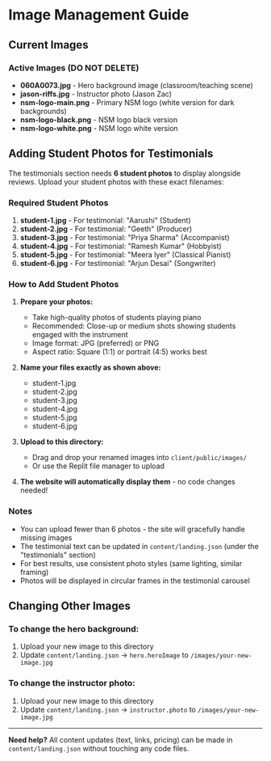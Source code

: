 # Image Management Guide

## Current Images

### Active Images (DO NOT DELETE)
- **060A0073.jpg** - Hero background image (classroom/teaching scene)
- **jason-riffs.jpg** - Instructor photo (Jason Zac)
- **nsm-logo-main.png** - Primary NSM logo (white version for dark backgrounds)
- **nsm-logo-black.png** - NSM logo black version
- **nsm-logo-white.png** - NSM logo white version

## Adding Student Photos for Testimonials

The testimonials section needs **6 student photos** to display alongside reviews. Upload your student photos with these exact filenames:

### Required Student Photos
1. **student-1.jpg** - For testimonial: "Aarushi" (Student)
2. **student-2.jpg** - For testimonial: "Geeth" (Producer)
3. **student-3.jpg** - For testimonial: "Priya Sharma" (Accompanist)
4. **student-4.jpg** - For testimonial: "Ramesh Kumar" (Hobbyist)
5. **student-5.jpg** - For testimonial: "Meera Iyer" (Classical Pianist)
6. **student-6.jpg** - For testimonial: "Arjun Desai" (Songwriter)

### How to Add Student Photos

1. **Prepare your photos:**
   - Take high-quality photos of students playing piano
   - Recommended: Close-up or medium shots showing students engaged with the instrument
   - Image format: JPG (preferred) or PNG
   - Aspect ratio: Square (1:1) or portrait (4:5) works best

2. **Name your files exactly as shown above:**
   - student-1.jpg
   - student-2.jpg
   - student-3.jpg
   - student-4.jpg
   - student-5.jpg
   - student-6.jpg

3. **Upload to this directory:**
   - Drag and drop your renamed images into `client/public/images/`
   - Or use the Replit file manager to upload

4. **The website will automatically display them** - no code changes needed!

### Notes
- You can upload fewer than 6 photos - the site will gracefully handle missing images
- The testimonial text can be updated in `content/landing.json` (under the "testimonials" section)
- For best results, use consistent photo styles (same lighting, similar framing)
- Photos will be displayed in circular frames in the testimonial carousel

## Changing Other Images

### To change the hero background:
1. Upload your new image to this directory
2. Update `content/landing.json` → `hero.heroImage` to `/images/your-new-image.jpg`

### To change the instructor photo:
1. Upload your new image to this directory
2. Update `content/landing.json` → `instructor.photo` to `/images/your-new-image.jpg`

---

**Need help?** All content updates (text, links, pricing) can be made in `content/landing.json` without touching any code files.
